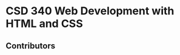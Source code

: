 <!DOCTYPE html>
<html lang="en">
<head>
  <title>CSD 340 Web Development with HTML and CSS</title>
</head>
<body>

  <h1>CSD 340 Web Development with HTML and CSS</h1>
  <h2>Contributors</h2>

</body>
</html>